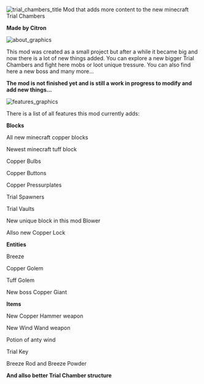 ![trial_chambers_title](https://github.com/Citronovec/Better-Trial-Chambers-/assets/153953094/dd26fc91-63a6-4e76-8893-56b718dcad86)
Mod that adds more content to the new minecraft Trial Chambers

**Made by Citron**

   ![about_graphics](https://github.com/Citronovec/Better-Trial-Chambers-/assets/153953094/d35a314b-9cb9-48cc-9a0e-6e87210d33fc)
   
This mod was created as a small project but after a while it became big and now there is a lot of new things added. You can explore a new bigger Trial Chambers and fight here mobs or loot unique tressure.
You can also find here a new boss and many more...

**The mod is not finished yet and is still a work in progress to modify and add new things...**


![features_graphics](https://github.com/Citronovec/Better-Trial-Chambers-/assets/153953094/129da463-8aa5-42de-af30-da7576c93c95)

There is a list of all features this mod currently adds:



**Blocks**

  All new minecraft copper blocks
  
  Newest minecraft tuff block
  
  Copper Bulbs
  
  Copper Buttons
  
  Copper Pressurplates
  
  Trial Spawners
  
  Trial Vaults
  
  New unique block in this mod Blower
  
  Allso new Copper Lock



**Entities**

  Breeze

  Copper Golem

  Tuff Golem

  New boss Copper Giant



**Items**

  New Copper Hammer weapon

  New Wind Wand weapon

  Potion of anty wind

  Trial Key

  Breeze Rod and Breeze Powder




**And allso better Trial Chamber structure**
